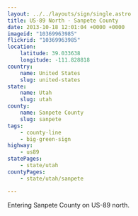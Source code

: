 ```yaml
---
layout: ../../layouts/sign/single.astro
title: US-89 North - Sanpete County
date: 2013-10-18 12:01:04 +0000 +0000
imageid: "10369963985"
flickrid: "10369963985"
location:
    latitude: 39.033638
    longitude: -111.828818
country:
    name: United States
    slug: united-states
state:
    name: Utah
    slug: utah
county:
    name: Sanpete County
    slug: sanpete
tags:
    - county-line
    - big-green-sign
highway:
    - us89
statePages:
    - state/utah
countyPages:
    - state/utah/sanpete

---
```

Entering Sanpete County on US-89 north.